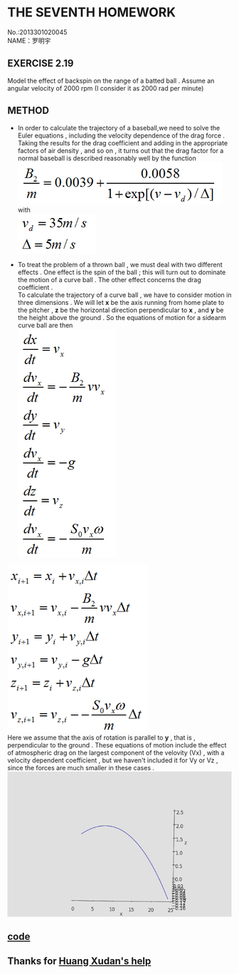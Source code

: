 **THE SEVENTH HOMEWORK**
====

No.:2013301020045     
NAME：罗明宇

**EXERCISE 2.19**
--------

Model the effect of backspin on the range of a batted ball . Assume an angular velocity of 2000 rpm (I consider it as 2000 rad per minute)


**METHOD**
----

- In order to calculate the trajectory of a baseball,we need to solve the Euler equations , including the velocity dependence of the drag force . Taking the results for the drag coefficient and adding in the appropriate factors of air density , and so on , it turns out that the drag factor for a normal baseball is described reasonably well by the function              
![x](https://raw.githubusercontent.com/luomingyu/computationalphysics_N2013301020045/code/7th/formula1.png)           
with           
![x](https://raw.githubusercontent.com/luomingyu/computationalphysics_N2013301020045/code/7th/formula2.png)     
         
- To treat the problem of  a thrown ball , we must deal with two different effects . One effect is the spin of the ball ; this will turn out to dominate the motion of a curve ball . The other effect concerns the drag coefficient .     
To calculate the trajectory of a curve ball , we have to consider motion in three dimensions . We will let **x** be the axis running from home plate to the pitcher , **z** be the horizontal direction perpendicular to **x** , and **y** be the height above the ground . So the equations of motion for a sidearm curve ball are then     
![x](https://raw.githubusercontent.com/luomingyu/computationalphysics_N2013301020045/code/7th/formula3.png)      

![x](https://raw.githubusercontent.com/luomingyu/computationalphysics_N2013301020045/code/7th/formula4.png)      
Here we assume that the axis of rotation is parallel to **y** , that is , perpendicular to the ground . These equations of motion include the effect  of atmospheric drag on the largest component of the velovity (Vx) , with a velocity dependent coefficient , but we haven't included it for Vy or Vz , since the forces are much smaller in these cases .   
![x](https://raw.githubusercontent.com/luomingyu/computationalphysics_N2013301020045/code/7th/3.gif)

[code](https://raw.githubusercontent.com/luomingyu/computationalphysics_N2013301020045/code/7th/baseball%20without%20wind.py)
---
Thanks for [Huang Xudan's help](https://github.com/tongqiancao/computionalphysics-N2013302290059)
----
